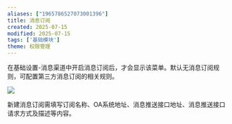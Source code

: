 ```yaml
---
aliases: ["1965786527073001396"]
title: 消息订阅
created: 2025-07-15
modified: 2025-07-15
tags: ['基础模块']
theme: 权限管理
---
```


在基础设置-消息渠道中开启消息订阅后，才会显示该菜单。默认无消息订阅规则，可配置第三方消息订阅的相关规则。

![](https://myhelpdoc.oss-cn-heyuan.aliyuncs.com/mdimages/45307506752a42c26f8a757f371134e7.jpg)

新建消息订阅需填写订阅名称、OA系统地址、消息推送接口地址、消息推送接口请求方式及描述等内容。

